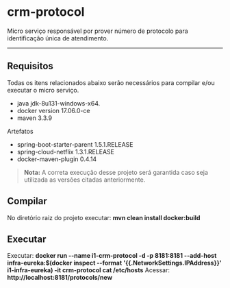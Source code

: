 crm-protocol
===================

Micro serviço responsável por prover número de protocolo para identificação única de atendimento.

----------

Requisitos
-------------

Todas os itens relacionados abaixo serão necessários para compilar e/ou executar o micro serviço. 

- java jdk-8u131-windows-x64.
- docker version 17.06.0-ce 
- maven 3.3.9

Artefatos

- spring-boot-starter-parent 1.5.1.RELEASE
- spring-cloud-netflix 1.3.1.RELEASE
- docker-maven-plugin 0.4.14

> **Nota:** A correta execução desse projeto será garantida caso seja utilizada as versões citadas anteriormente.

Compilar
-------------
No diretório raiz do projeto executar: **mvn clean install docker:build**

Executar
-------------

Executar: **docker run --name i1-crm-protocol -d -p 8181:8181 --add-host infra-eureka:$(docker inspect --format '{{.NetworkSettings.IPAddress}}' i1-infra-eureka) -it crm-protocol cat /etc/hosts**
Acessar: **http://localhost:8181/protocols/new**